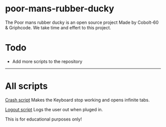 # poor-mans-rubber-ducky

The Poor mans rubber ducky is an open source project Made by Cobolt-60 & Griphcode. We take time and effert to this project.

# Todo
- Add more scripts to the repository
--------------------

# All scripts
[Crash script](https://github.com/Cobolt-60/poor-mans-rubber-ducky-/crash.c) Makes the Keyboard stop working and opens infinite tabs.

[Logout script](https://github.com/Cobolt-60/poor-mans-rubber-ducky-/logout.c) Logs the user out when pluged in.






This is for educational purposes only!
